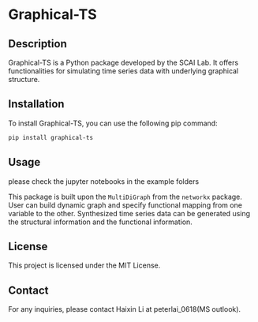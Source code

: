 

# Graphical-TS

## Description

Graphical-TS is a Python package developed by the SCAI Lab. It offers functionalities for simulating time series data with underlying graphical structure.

## Installation

To install Graphical-TS, you can use the following pip command:

```bash
pip install graphical-ts
```

## Usage

please check the jupyter notebooks in the example folders

This package is built upon the `MultiDiGraph` from the `networkx` package. User can build dynamic graph and specify functional mapping from one variable to the other. Synthesized time series data can be generated using the structural information and the functional information.


## License

This project is licensed under the MIT License.

## Contact

For any inquiries, please contact Haixin Li at peterlai_0618(MS outlook).
